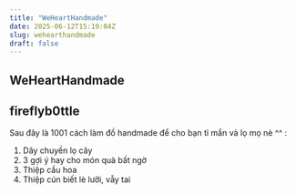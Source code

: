 ```yaml
---
title: "WeHeartHandmade"
date: 2025-06-12T15:19:04Z
slug: wehearthandmade
draft: false
---
```


## WeHeartHandmade

## fireflyb0ttle

Sau đây là 1001 cách làm đồ handmade để cho bạn tỉ mẩn và lọ mọ nè ^^ :
1. Dây chuyền lọ cây
2. 3 gợi ý hay cho món quà bất ngờ
3. Thiệp cầu hoa
4. Thiệp cún biết lè lưỡi, vẫy tai